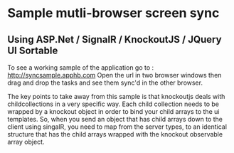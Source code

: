 Sample mutli-browser screen sync
================================
Using ASP.Net / SignalR / KnockoutJS / JQuery UI Sortable
---------------------------------------------------------

To see a working sample of the application go to : http://syncsample.apphb.com 
Open the url in two browser windows then drag and drop the tasks and see them sync'd in the other browser.

The key points to take away from this sample is that knockoutjs deals with childcollections in a 
very specific way. Each child collection needs to be wrapped by a knockout object in order to bind
your child arrays to the ui templates.  So, when you send an object that has child arrays down to
the client using singalR, you need to map from the server types, to an identical structure that 
has the child arrays wrapped with the knockout observable array object.




